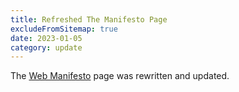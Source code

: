 ```yaml
---
title: Refreshed The Manifesto Page
excludeFromSitemap: true
date: 2023-01-05
category: update
---
```


The [Web Manifesto](/manifesto/) page was rewritten and updated.